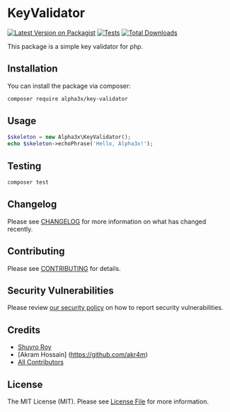 # KeyValidator

[![Latest Version on Packagist](https://img.shields.io/packagist/v/alpha3x/key-validator.svg?style=flat-square)](https://packagist.org/packages/alpha3x/key-validator)
[![Tests](https://img.shields.io/github/actions/workflow/status/alpha3x/key-validator/run-tests.yml?branch=main&label=tests&style=flat-square)](https://github.com/alpha3x/key-validator/actions/workflows/run-tests.yml)
[![Total Downloads](https://img.shields.io/packagist/dt/alpha3x/key-validator.svg?style=flat-square)](https://packagist.org/packages/alpha3x/key-validator)

This package is a simple key validator for php.

## Installation

You can install the package via composer:

```bash
composer require alpha3x/key-validator
```

## Usage

```php
$skeleton = new Alpha3x\KeyValidator();
echo $skeleton->echoPhrase('Hello, Alpha3x!');
```

## Testing

```bash
composer test
```

## Changelog

Please see [CHANGELOG](CHANGELOG.md) for more information on what has changed recently.

## Contributing

Please see [CONTRIBUTING](https://github.com/spatie/.github/blob/main/CONTRIBUTING.md) for details.

## Security Vulnerabilities

Please review [our security policy](../../security/policy) on how to report security vulnerabilities.

## Credits

- [Shuvro Roy](https://github.com/shuvroroy)
- [Akram Hossain] (https://github.com/akr4m)
- [All Contributors](../../contributors)

## License

The MIT License (MIT). Please see [License File](LICENSE.md) for more information.
